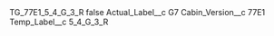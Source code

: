 <?xml version="1.0" encoding="UTF-8"?>
<CustomMetadata xmlns="http://soap.sforce.com/2006/04/metadata" xmlns:xsi="http://www.w3.org/2001/XMLSchema-instance" xmlns:xsd="http://www.w3.org/2001/XMLSchema">
    <label>TG_77E1_5_4_G_3_R</label>
    <protected>false</protected>
    <values>
        <field>Actual_Label__c</field>
        <value xsi:type="xsd:string">G7</value>
    </values>
    <values>
        <field>Cabin_Version__c</field>
        <value xsi:type="xsd:string">77E1</value>
    </values>
    <values>
        <field>Temp_Label__c</field>
        <value xsi:type="xsd:string">5_4_G_3_R</value>
    </values>
</CustomMetadata>

